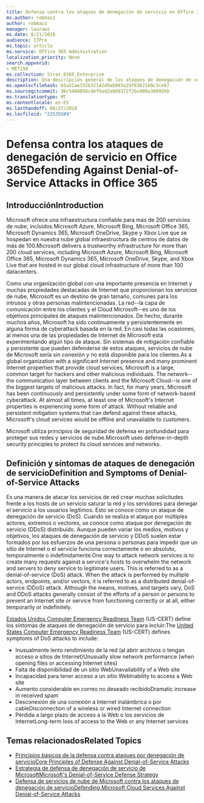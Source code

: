 ```yaml
---
title: Defensa contra los ataques de denegación de servicio en Office 365
ms.author: robmazz
author: robmazz
manager: laurawi
ms.date: 8/21/2018
audience: ITPro
ms.topic: article
ms.service: Office 365 Administration
localization_priority: None
search.appverid:
- MET150
ms.collection: Strat_O365_Enterprise
description: Una descripción general de los ataques de denegación de servicio (DoS).
ms.openlocfilehash: b5a51ae332b32142d9ab993a29763b2160c3ce97
ms.sourcegitcommit: 36c5466056cdef6ad2a8d9372f2bc009a30892bb
ms.translationtype: MT
ms.contentlocale: es-ES
ms.lasthandoff: 08/27/2018
ms.locfileid: "22535589"
---
```

# <a name="defending-against-denial-of-service-attacks-in-office-365"></a><span data-ttu-id="689a2-103">Defensa contra los ataques de denegación de servicio en Office 365</span><span class="sxs-lookup"><span data-stu-id="689a2-103">Defending Against Denial-of-Service Attacks in Office 365</span></span>

## <a name="introduction"></a><span data-ttu-id="689a2-104">Introducción</span><span class="sxs-lookup"><span data-stu-id="689a2-104">Introduction</span></span>
<span data-ttu-id="689a2-105">Microsoft ofrece una infraestructura confiable para más de 200 servicios de nube, incluidos Microsoft Azure, Microsoft Bing, Microsoft Office 365, Microsoft Dynamics 365, Microsoft OneDrive, Skype y Xbox Live que se hospedan en nuestra nube global infraestructura de centros de datos de más de 100.</span><span class="sxs-lookup"><span data-stu-id="689a2-105">Microsoft delivers a trustworthy infrastructure for more than 200 cloud services, including Microsoft Azure, Microsoft Bing, Microsoft Office 365, Microsoft Dynamics 365, Microsoft OneDrive, Skype, and Xbox Live that are hosted in our global cloud infrastructure of more than 100 datacenters.</span></span>

<span data-ttu-id="689a2-p101">Como una organización global con una importante presencia en Internet y muchas propiedades destacadas de Internet que proporcionan los servicios de nube, Microsoft es un destino de gran tamaño, comunes para los intrusos y otras personas malintencionadas. La red--la capa de comunicación entre los clientes y el Cloud Microsoft--es uno de los objetivos principales de ataques malintencionados. De hecho, durante muchos años, Microsoft ha sido continuamente y persistentemente en alguna forma de cyberattack basada en la red. En casi todas las ocasiones, al menos una de las propiedades de Internet de Microsoft está experimentando algún tipo de ataque. Sin sistemas de mitigación confiable y persistente que pueden defenderse de estos ataques, servicios de nube de Microsoft sería sin conexión y no está disponible para los clientes.</span><span class="sxs-lookup"><span data-stu-id="689a2-p101">As a global organization with a significant Internet presence and many prominent Internet properties that provide cloud services, Microsoft is a large, common target for hackers and other malicious individuals. The network--the communication layer between clients and the Microsoft Cloud--is one of the biggest targets of malicious attacks. In fact, for many years, Microsoft has been continuously and persistently under some form of network-based cyberattack. At almost all times, at least one of Microsoft's Internet properties is experiencing some form of attack. Without reliable and persistent mitigation systems that can defend against these attacks, Microsoft's cloud services would be offline and unavailable to customers.</span></span>

<span data-ttu-id="689a2-111">Microsoft utiliza principios de seguridad de defensa en profundidad para proteger sus redes y servicios de nube.</span><span class="sxs-lookup"><span data-stu-id="689a2-111">Microsoft uses defense-in-depth security principles to protect its cloud services and networks.</span></span> 

## <a name="definition-and-symptoms-of-denial-of-service-attacks"></a><span data-ttu-id="689a2-112">Definición y síntomas de ataques de denegación de servicio</span><span class="sxs-lookup"><span data-stu-id="689a2-112">Definition and Symptoms of Denial-of-Service Attacks</span></span>
<span data-ttu-id="689a2-p102">Es una manera de atacar los servicios de red crear muchas solicitudes frente a los hosts de un servicio saturar la red y los servidores para denegar el servicio a los usuarios legítimos. Esto se conoce como un ataque de denegación de servicio (DoS). Cuando se realiza el ataque por múltiples actores, extremos o vectores, se conoce como ataque por denegación de servicio (DDoS) distribuido. Aunque pueden variar los medios, motivos y objetivos, los ataques de denegación de servicio y DDoS suelen estar formados por los esfuerzos de una persona o personas para impedir que un sitio de Internet o el servicio funciona correctamente o en absoluto, temporalmente o indefinidamente.</span><span class="sxs-lookup"><span data-stu-id="689a2-p102">One way to attack network services is to create many requests against a service's hosts to overwhelm the network and servers to deny service to legitimate users. This is referred to as a denial-of-service (DoS) attack. When the attack is performed by multiple actors, endpoints, and/or vectors, it is referred to as a distributed denial-of-service (DDoS) attack. Although the means, motives, and targets vary, DoS and DDoS attacks generally consist of the efforts of a person or persons to prevent an Internet site or service from functioning correctly or at all, either temporarily or indefinitely.</span></span>

<span data-ttu-id="689a2-117">[Estados Unidos Computer Emergency Readiness Team](https://www.us-cert.gov/) (US-CERT) define los síntomas de ataques de denegación de servicio para incluir:</span><span class="sxs-lookup"><span data-stu-id="689a2-117">The [United States Computer Emergency Readiness Team](https://www.us-cert.gov/) (US-CERT) defines symptoms of DoS attacks to include:</span></span>
- <span data-ttu-id="689a2-118">Inusualmente lento rendimiento de la red (al abrir archivos o tengan acceso a sitios de Internet)</span><span class="sxs-lookup"><span data-stu-id="689a2-118">Unusually slow network performance (when opening files or accessing Internet sites)</span></span>
- <span data-ttu-id="689a2-119">Falta de disponibilidad de un sitio Web</span><span class="sxs-lookup"><span data-stu-id="689a2-119">Unavailability of a Web site</span></span>
- <span data-ttu-id="689a2-120">Incapacidad para tener acceso a un sitio Web</span><span class="sxs-lookup"><span data-stu-id="689a2-120">Inability to access a Web site</span></span>
- <span data-ttu-id="689a2-121">Aumento considerable en correo no deseado recibido</span><span class="sxs-lookup"><span data-stu-id="689a2-121">Dramatic increase in received spam</span></span>
- <span data-ttu-id="689a2-122">Desconexión de una conexión a Internet inalámbrica o por cable</span><span class="sxs-lookup"><span data-stu-id="689a2-122">Disconnection of a wireless or wired Internet connection</span></span>
- <span data-ttu-id="689a2-123">Pérdida a largo plazo de acceso a la Web o los servicios de Internet</span><span class="sxs-lookup"><span data-stu-id="689a2-123">Long-term loss of access to the Web or any Internet services</span></span>

## <a name="related-topics"></a><span data-ttu-id="689a2-124">Temas relacionados</span><span class="sxs-lookup"><span data-stu-id="689a2-124">Related Topics</span></span>
- [<span data-ttu-id="689a2-125">Principios básicos de la defensa contra ataques por denegación de servicio</span><span class="sxs-lookup"><span data-stu-id="689a2-125">Core Principles of Defense Against Denial-of-Service Attacks</span></span>](office-365-core-principles-of-defense-against-dos-attacks.md)
- [<span data-ttu-id="689a2-126">Estrategia de defensa de denegación de servicio de Microsoft</span><span class="sxs-lookup"><span data-stu-id="689a2-126">Microsoft's Denial-of-Service Defense Strategy</span></span>](office-365-microsoft-dos-defense-strategy.md)
- [<span data-ttu-id="689a2-127">Defensa de servicios de nube de Microsoft contra los ataques de denegación de servicio</span><span class="sxs-lookup"><span data-stu-id="689a2-127">Defending Microsoft Cloud Services Against Denial-of-Service Attacks</span></span>](office-365-defending-cloud-services-against-dos-attacks.md)
